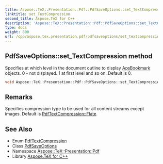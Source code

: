 ```yaml
---
title: Aspose::TeX::Presentation::Pdf::PdfSaveOptions::set_TextCompression method
linktitle: set_TextCompression
second_title: Aspose.TeX for C++
description: 'Aspose::TeX::Presentation::Pdf::PdfSaveOptions::set_TextCompression method. Specifies at which level in the document outline to display ApsBookmark objects. 0 - not displayed. 1 at first level and so on. Default is 0 in C++.'
type: docs
weight: 800
url: /cpp/aspose.tex.presentation.pdf/pdfsaveoptions/set_textcompression/
---
```

## PdfSaveOptions::set_TextCompression method


Specifies at which level in the document outline to display [ApsBookmark](../) objects. 0 - not displayed. 1 at first level and so on. Default is 0.

```cpp
void Aspose::TeX::Presentation::Pdf::PdfSaveOptions::set_TextCompression(PdfTextCompression value)
```

## Remarks


Specifies compression type to be used for all content streams except images. Default is [PdfTextCompression::Flate](../../pdftextcompression/). 
## See Also

* Enum [PdfTextCompression](../../pdftextcompression/)
* Class [PdfSaveOptions](../)
* Namespace [Aspose::TeX::Presentation::Pdf](../../)
* Library [Aspose.TeX for C++](../../../)
